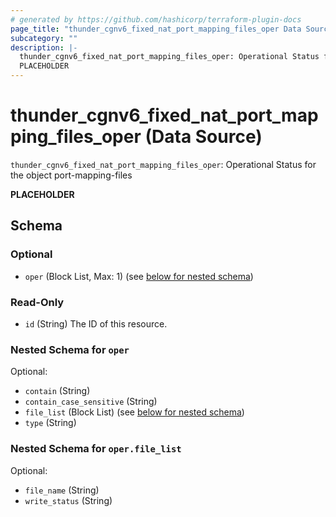 ```yaml
---
# generated by https://github.com/hashicorp/terraform-plugin-docs
page_title: "thunder_cgnv6_fixed_nat_port_mapping_files_oper Data Source - terraform-provider-thunder"
subcategory: ""
description: |-
  thunder_cgnv6_fixed_nat_port_mapping_files_oper: Operational Status for the object port-mapping-files
  PLACEHOLDER
---
```


# thunder_cgnv6_fixed_nat_port_mapping_files_oper (Data Source)

`thunder_cgnv6_fixed_nat_port_mapping_files_oper`: Operational Status for the object port-mapping-files

__PLACEHOLDER__



<!-- schema generated by tfplugindocs -->
## Schema

### Optional

- `oper` (Block List, Max: 1) (see [below for nested schema](#nestedblock--oper))

### Read-Only

- `id` (String) The ID of this resource.

<a id="nestedblock--oper"></a>
### Nested Schema for `oper`

Optional:

- `contain` (String)
- `contain_case_sensitive` (String)
- `file_list` (Block List) (see [below for nested schema](#nestedblock--oper--file_list))
- `type` (String)

<a id="nestedblock--oper--file_list"></a>
### Nested Schema for `oper.file_list`

Optional:

- `file_name` (String)
- `write_status` (String)


